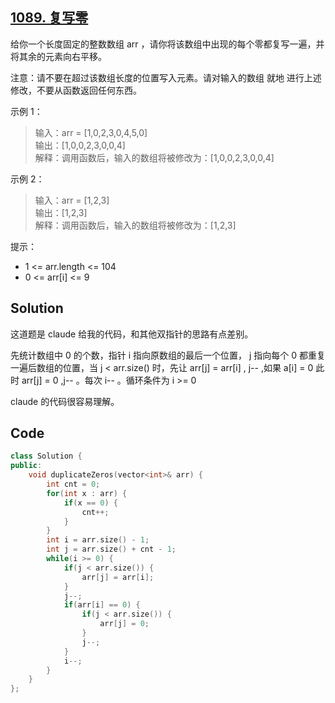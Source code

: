## [1089. 复写零](https://leetcode.cn/problems/duplicate-zeros/description/)

给你一个长度固定的整数数组 arr ，请你将该数组中出现的每个零都复写一遍，并将其余的元素向右平移。

注意：请不要在超过该数组长度的位置写入元素。请对输入的数组 就地 进行上述修改，不要从函数返回任何东西。

 

示例 1：

> 输入：arr = [1,0,2,3,0,4,5,0]  
> 输出：[1,0,0,2,3,0,0,4]  
> 解释：调用函数后，输入的数组将被修改为：[1,0,0,2,3,0,0,4]  

示例 2：

> 输入：arr = [1,2,3]  
> 输出：[1,2,3]  
> 解释：调用函数后，输入的数组将被修改为：[1,2,3]  
 

提示：

- 1 <= arr.length <= 104
- 0 <= arr[i] <= 9

## Solution

这道题是 claude 给我的代码，和其他双指针的思路有点差别。

先统计数组中 0 的个数，指针 i 指向原数组的最后一个位置， j 指向每个 0 都重复一遍后数组的位置，当 j < arr.size() 时，先让 arr[j] = arr[i] , j-- ,如果 a[i] = 0 此时 arr[j] = 0 ,j-- 。每次 i-- 。循环条件为 i >= 0

claude 的代码很容易理解。
## Code

```cpp
class Solution {
public:
    void duplicateZeros(vector<int>& arr) {
        int cnt = 0;
        for(int x : arr) {
            if(x == 0) {
                cnt++;
            }
        }
        int i = arr.size() - 1;
        int j = arr.size() + cnt - 1;
        while(i >= 0) {
            if(j < arr.size()) {
                arr[j] = arr[i];  
            }
            j--;
            if(arr[i] == 0) {
                if(j < arr.size()) {
                    arr[j] = 0;
                }
                j--;
            }
            i--;
        }
    }
};
```
